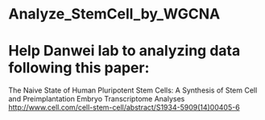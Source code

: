 # Analyze_StemCell_by_WGCNA
# Help Danwei lab to analyzing data following this paper: 
The Naive State of Human Pluripotent Stem Cells: A Synthesis of Stem Cell and Preimplantation Embryo Transcriptome Analyses
http://www.cell.com/cell-stem-cell/abstract/S1934-5909(14)00405-6
